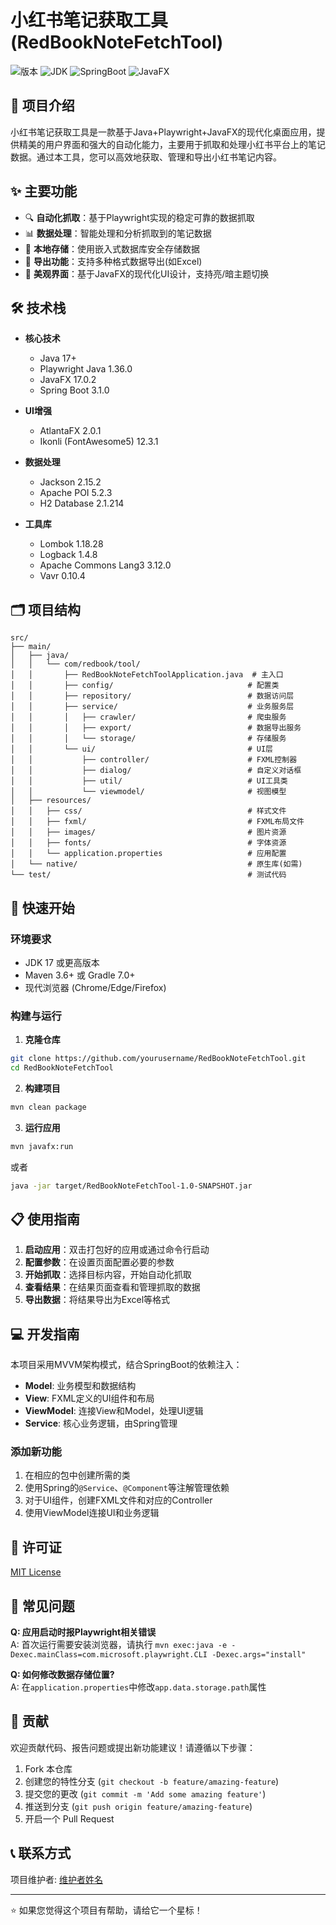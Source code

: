 # 小红书笔记获取工具 (RedBookNoteFetchTool)

![版本](https://img.shields.io/badge/版本-1.0.0-brightgreen.svg)
![JDK](https://img.shields.io/badge/JDK-17+-blue.svg)
![SpringBoot](https://img.shields.io/badge/SpringBoot-3.1.0-green.svg)
![JavaFX](https://img.shields.io/badge/JavaFX-17.0.2-orange.svg)

## 📝 项目介绍

小红书笔记获取工具是一款基于Java+Playwright+JavaFX的现代化桌面应用，提供精美的用户界面和强大的自动化能力，主要用于抓取和处理小红书平台上的笔记数据。通过本工具，您可以高效地获取、管理和导出小红书笔记内容。

## ✨ 主要功能

- 🔍 **自动化抓取**：基于Playwright实现的稳定可靠的数据抓取
- 📊 **数据处理**：智能处理和分析抓取到的笔记数据
- 💾 **本地存储**：使用嵌入式数据库安全存储数据
- 📁 **导出功能**：支持多种格式数据导出(如Excel)
- 🎨 **美观界面**：基于JavaFX的现代化UI设计，支持亮/暗主题切换

## 🛠️ 技术栈

- **核心技术**
  - Java 17+
  - Playwright Java 1.36.0
  - JavaFX 17.0.2
  - Spring Boot 3.1.0

- **UI增强**
  - AtlantaFX 2.0.1
  - Ikonli (FontAwesome5) 12.3.1

- **数据处理**
  - Jackson 2.15.2
  - Apache POI 5.2.3
  - H2 Database 2.1.214

- **工具库**
  - Lombok 1.18.28
  - Logback 1.4.8
  - Apache Commons Lang3 3.12.0
  - Vavr 0.10.4

## 🗂️ 项目结构

```
src/
├── main/
│   ├── java/
│   │   └── com/redbook/tool/
│   │       ├── RedBookNoteFetchToolApplication.java  # 主入口
│   │       ├── config/                              # 配置类
│   │       ├── repository/                          # 数据访问层
│   │       ├── service/                             # 业务服务层
│   │       │   ├── crawler/                         # 爬虫服务
│   │       │   ├── export/                          # 数据导出服务
│   │       │   └── storage/                         # 存储服务
│   │       └── ui/                                  # UI层
│   │           ├── controller/                      # FXML控制器
│   │           ├── dialog/                          # 自定义对话框
│   │           ├── util/                            # UI工具类
│   │           └── viewmodel/                       # 视图模型
│   ├── resources/
│   │   ├── css/                                     # 样式文件
│   │   ├── fxml/                                    # FXML布局文件
│   │   ├── images/                                  # 图片资源
│   │   ├── fonts/                                   # 字体资源
│   │   └── application.properties                   # 应用配置
│   └── native/                                      # 原生库(如需)
└── test/                                            # 测试代码
```

## 🚀 快速开始

### 环境要求

- JDK 17 或更高版本
- Maven 3.6+ 或 Gradle 7.0+
- 现代浏览器 (Chrome/Edge/Firefox)

### 构建与运行

1. **克隆仓库**

```bash
git clone https://github.com/yourusername/RedBookNoteFetchTool.git
cd RedBookNoteFetchTool
```

2. **构建项目**

```bash
mvn clean package
```

3. **运行应用**

```bash
mvn javafx:run
```

或者

```bash
java -jar target/RedBookNoteFetchTool-1.0-SNAPSHOT.jar
```

## 📋 使用指南

1. **启动应用**：双击打包好的应用或通过命令行启动
2. **配置参数**：在设置页面配置必要的参数
3. **开始抓取**：选择目标内容，开始自动化抓取
4. **查看结果**：在结果页面查看和管理抓取的数据
5. **导出数据**：将结果导出为Excel等格式

## 💻 开发指南

本项目采用MVVM架构模式，结合SpringBoot的依赖注入：

- **Model**: 业务模型和数据结构
- **View**: FXML定义的UI组件和布局
- **ViewModel**: 连接View和Model，处理UI逻辑
- **Service**: 核心业务逻辑，由Spring管理

### 添加新功能

1. 在相应的包中创建所需的类
2. 使用Spring的`@Service`、`@Component`等注解管理依赖
3. 对于UI组件，创建FXML文件和对应的Controller
4. 使用ViewModel连接UI和业务逻辑

## 📄 许可证

[MIT License](LICENSE)

## 🔧 常见问题

**Q: 应用启动时报Playwright相关错误**  
A: 首次运行需要安装浏览器，请执行 `mvn exec:java -e -Dexec.mainClass=com.microsoft.playwright.CLI -Dexec.args="install"`

**Q: 如何修改数据存储位置?**  
A: 在`application.properties`中修改`app.data.storage.path`属性

## 🤝 贡献

欢迎贡献代码、报告问题或提出新功能建议！请遵循以下步骤：

1. Fork 本仓库
2. 创建您的特性分支 (`git checkout -b feature/amazing-feature`)
3. 提交您的更改 (`git commit -m 'Add some amazing feature'`)
4. 推送到分支 (`git push origin feature/amazing-feature`)
5. 开启一个 Pull Request

## 📞 联系方式

项目维护者: [维护者姓名](mailto:your-email@example.com)

---

⭐ 如果您觉得这个项目有帮助，请给它一个星标！ 